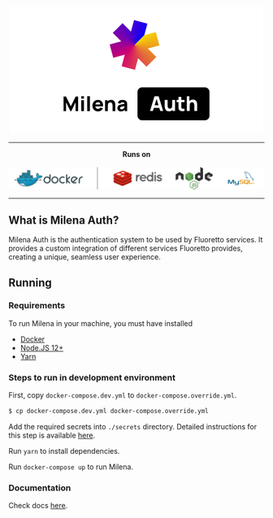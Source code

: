 <p align="center">
  <img width="500px" src="./docs/assets/logo.png" />
</p>
<hr>
<p align="center">
  <strong>Runs on</strong>
  <br>
  <br>
  <img width="600px" src="./docs/assets/stack.png" />
</p>
<hr>

## What is Milena Auth?

Milena Auth is the authentication system to be used by Fluoretto services. It provides a custom integration of different services Fluoretto provides, creating
a unique, seamless user experience.

## Running

### Requirements

To run Milena in your machine, you must have installed

- [Docker](https://www.docker.com/)
- [Node.JS 12+](https://nodejs.org/en/)
- [Yarn](https://yarnpkg.com/)

### Steps to run in development environment

First, copy `docker-compose.dev.yml` to `docker-compose.override.yml`.

```bash
$ cp docker-compose.dev.yml docker-compose.override.yml
```

Add the required secrets into `./secrets` directory. Detailed instructions for this step is available [here](./secrets).

Run `yarn` to install dependencies.

Run `docker-compose up` to run Milena.

### Documentation

Check docs [here](./docs).
